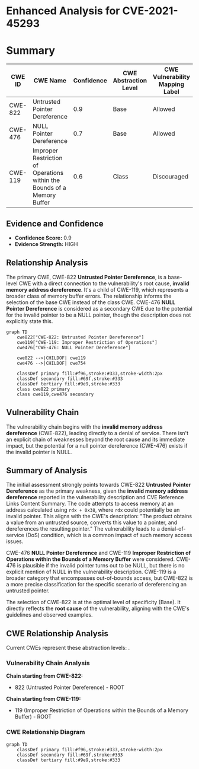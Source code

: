 # Enhanced Analysis for CVE-2021-45293

# Summary
| CWE ID | CWE Name | Confidence | CWE Abstraction Level | CWE Vulnerability Mapping Label | CWE-Vulnerability Mapping Notes |
|---|---|---|---|---|---|
| CWE-822 | Untrusted Pointer Dereference | 0.9 | Base | Allowed | Primary CWE |
| CWE-476 | NULL Pointer Dereference | 0.7 | Base | Allowed | Secondary Candidate |
| CWE-119 | Improper Restriction of Operations within the Bounds of a Memory Buffer | 0.6 | Class | Discouraged | Secondary Candidate |

## Evidence and Confidence

*   **Confidence Score:** 0.9
*   **Evidence Strength:** HIGH

## Relationship Analysis
The primary CWE, CWE-822 **Untrusted Pointer Dereference**, is a base-level CWE with a direct connection to the vulnerability's root cause, **invalid memory address dereference**. It's a child of CWE-119, which represents a broader class of memory buffer errors. The relationship informs the selection of the base CWE instead of the class CWE. CWE-476 **NULL Pointer Dereference** is considered as a secondary CWE due to the potential for the invalid pointer to be a NULL pointer, though the description does not explicitly state this.

```mermaid
graph TD
    cwe822["CWE-822: Untrusted Pointer Dereference"]
    cwe119["CWE-119: Improper Restriction of Operations"]
    cwe476["CWE-476: NULL Pointer Dereference"]
    
    cwe822 -->|CHILDOF| cwe119
    cwe476 -->|CHILDOF| cwe754
    
    classDef primary fill:#f96,stroke:#333,stroke-width:2px
    classDef secondary fill:#69f,stroke:#333
    classDef tertiary fill:#9e9,stroke:#333
    class cwe822 primary
    class cwe119,cwe476 secondary
```

## Vulnerability Chain
The vulnerability chain begins with the **invalid memory address dereference** (CWE-822), leading directly to a denial of service. There isn't an explicit chain of weaknesses beyond the root cause and its immediate impact, but the potential for a null pointer dereference (CWE-476) exists if the invalid pointer is NULL.

## Summary of Analysis
The initial assessment strongly points towards CWE-822 **Untrusted Pointer Dereference** as the primary weakness, given the **invalid memory address dereference** reported in the vulnerability description and CVE Reference Links Content Summary. The code attempts to access memory at an address calculated using `rdx + 0x38`, where `rdx` could potentially be an invalid pointer. This aligns with the CWE's description: "The product obtains a value from an untrusted source, converts this value to a pointer, and dereferences the resulting pointer." The vulnerability leads to a denial-of-service (DoS) condition, which is a common impact of such memory access issues.

CWE-476 **NULL Pointer Dereference** and CWE-119 **Improper Restriction of Operations within the Bounds of a Memory Buffer** were considered. CWE-476 is plausible if the invalid pointer turns out to be NULL, but there is no explicit mention of NULL in the vulnerability description. CWE-119 is a broader category that encompasses out-of-bounds access, but CWE-822 is a more precise classification for the specific scenario of dereferencing an untrusted pointer.

The selection of CWE-822 is at the optimal level of specificity (Base). It directly reflects the **root cause** of the vulnerability, aligning with the CWE's guidelines and observed examples.


## CWE Relationship Analysis

Current CWEs represent these abstraction levels: .


### Vulnerability Chain Analysis

**Chain starting from CWE-822:**
- 822 (Untrusted Pointer Dereference) - ROOT


**Chain starting from CWE-119:**
- 119 (Improper Restriction of Operations within the Bounds of a Memory Buffer) - ROOT



### CWE Relationship Diagram

```mermaid
graph TD
    classDef primary fill:#f96,stroke:#333,stroke-width:2px
    classDef secondary fill:#69f,stroke:#333
    classDef tertiary fill:#9e9,stroke:#333
```
